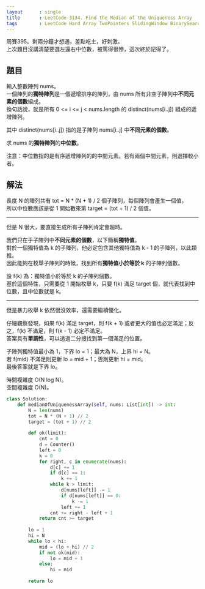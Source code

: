 ```yaml
---
layout      : single
title       : LeetCode 3134. Find the Median of the Uniqueness Array
tags        : LeetCode Hard Array TwoPointers SlidingWindow BinarySearch HashTable
---
```

周賽395。剩兩分鐘才想通，差點吃土，好刺激。  
上次題目沒講清楚要選左還右中位數，被罵得很慘，這次終於記得了。  

## 題目

輸入整數陣列 nums。  
一個陣列的**獨特陣列**是一個遞增排序的陣列，由 nums 所有非空子陣列中**不同元素的個數**組成。  
換句話說，就是所有 0 <= i <= j < nums.length 的 distinct(nums[i..j]) 組成的遞增陣列。  

其中 distinct(nums[i..j]) 指的是子陣列 nums[i..j] 中**不同元素的個數**。  

求 nums 的**獨特陣列**的**中位數**。  

注意：中位數指的是有序遞增陣列的的中間元素。若有兩個中間元素，則選擇較小者。  

## 解法

長度 N 的陣列共有 tot = N \* (N + 1) / 2 個子陣列，每個陣列會產生一個值。  
所以中位數應該是從 1 開始數來第 target =  (tot + 1) / 2 個值。  

---

但是 N 很大，要直接生成所有子陣列肯定會超時。  

我們只在乎子陣列中**不同元素的個數**，以下簡稱**獨特值**。  
對於一個獨特值為 k 的子陣列，他必定包含其他獨特值為 k - 1 的子陣列，以此類推。  
因此能夠在枚舉子陣列的時候，找到所有**獨特值小於等於 k** 的子陣列個數。  

設 f(k) 為：獨特值小於等於 k 的子陣列個數。  
基於這個特性，只需要從 1 開始枚舉 k，只要 f(k) 滿足 target 個，就代表找到中位數，且中位數就是 k。  

---

但是暴力枚舉 k 依然很沒效率，還需要繼續優化。  

仔細觀察發現，如果 f(k) 滿足 target，則 f(k + 1) 或者更大的值也必定滿足；反之，f(k) 不滿足，則 f(k - 1) 必定不滿足。  
答案具有**單調性**，可以透過二分搜找到第一個滿足的位置。  

子陣列獨特值最小為 1，下界 lo = 1；最大為 N，上界 hi = N。  
若 f(mid) 不滿足則更新 lo = mid + 1；否則更新 hi = mid。  
最後答案就是下界 lo。  

時間複雜度 O(N log N)。  
空間複雜度 O(N)。  

```python
class Solution:
    def medianOfUniquenessArray(self, nums: List[int]) -> int:
        N = len(nums)
        tot = N * (N + 1) // 2
        target = (tot + 1) // 2
        
        def ok(limit):
            cnt = 0
            d = Counter()
            left = 0
            k = 0
            for right, c in enumerate(nums):
                d[c] += 1
                if d[c] == 1:
                    k += 1
                while k > limit:
                    d[nums[left]] -= 1
                    if d[nums[left]] == 0:
                        k -= 1
                    left += 1
                cnt += right - left + 1
            return cnt >= target
        
        lo = 1
        hi = N
        while lo < hi:
            mid = (lo + hi) // 2
            if not ok(mid):
                lo = mid + 1
            else:
                hi = mid
            
        return lo
```
